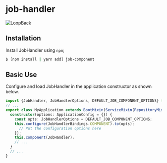 # job-handler

[![LoopBack](https://github.com/strongloop/loopback-next/raw/master/docs/site/imgs/branding/Powered-by-LoopBack-Badge-(blue)-@2x.png)](http://loopback.io/)

## Installation

Install JobHandler using `npm`;

```sh
$ [npm install | yarn add] job-component
```

## Basic Use

Configure and load JobHandler in the application constructor
as shown below.

```ts
import {JobHandler, JobHandlerOptions, DEFAULT_JOB_COMPONENT_OPTIONS} from 'job-component';
// ...
export class MyApplication extends BootMixin(ServiceMixin(RepositoryMixin(RestApplication))) {
  constructor(options: ApplicationConfig = {}) {
    const opts: JobHandlerOptions = DEFAULT_JOB_COMPONENT_OPTIONS;
    this.configure(JobHandlerBindings.COMPONENT).to(opts);
      // Put the configuration options here
    });
    this.component(JobHandler);
    // ...
  }
  // ...
}
```
